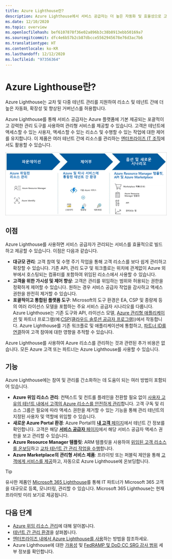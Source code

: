 ```yaml
---
title: Azure Lighthouse란?
description: Azure Lighthouse에서 서비스 공급자는 더 높은 자동화 및 효율성으로 고객을 위한 관리형 서비스를 제공할 수 있습니다.
ms.date: 12/10/2020
ms.topic: overview
ms.openlocfilehash: bef6107878f36e02a896b3c38b8913ebb50169a7
ms.sourcegitcommit: dfc4e6b57b2cb87dbcce5562945678e76d3ac7b6
ms.translationtype: HT
ms.contentlocale: ko-KR
ms.lasthandoff: 12/12/2020
ms.locfileid: "97356364"
---
```

# <a name="what-is-azure-lighthouse"></a>Azure Lighthouse란?

Azure Lighthouse는 교차 및 다중 테넌트 관리를 지원하여 리소스 및 테넌트 간에 더 높은 자동화, 확장성 및 향상된 거버넌스를 허용합니다.

Azure Lighthouse를 통해 서비스 공급자는 Azure 플랫폼에 기본 제공되는 포괄적이고 강력한 관리 도구를 사용하여 관리형 서비스를 제공할 수 있습니다. 고객은 테넌트에 액세스할 수 있는 사용자, 액세스할 수 있는 리소스 및 수행할 수 있는 작업에 대한 제어를 유지합니다. 이 제품은 여러 테넌트 간에 리소스를 관리하는 [엔터프라이즈 IT 조직](concepts/enterprise.md)에서도 활용할 수 있습니다.

![Azure Lighthouse의 개요 다이어그램](media/azure-lighthouse-overview.jpg)

## <a name="benefits"></a>이점

Azure Lighthouse를 사용하면 서비스 공급자가 관리되는 서비스를 효율적으로 빌드하고 제공할 수 있습니다. 이점은 다음과 같습니다.

- **대규모 관리**: 고객 참여 및 수명 주기 작업을 통해 고객 리소스를 보다 쉽게 관리하고 확장할 수 있습니다. 기존 API, 관리 도구 및 워크플로는 위치에 관계없이 Azure 외부에서 호스팅되는 컴퓨터를 포함하여 위임된 리소스에서 사용할 수 있습니다.
- **고객을 위한 가시성 및 제어 향상**: 고객은 관리를 위임하는 범위와 허용되는 권한을 정확하게 제어할 수 있습니다. 원하는 경우 서비스 공급자 작업을 감사하고 액세스 권한을 완전히 제거할 수 있습니다.
- **포괄적이고 통합된 플랫폼 도구**: Microsoft의 도구 환경은 EA, CSP 및 종량제 등의 여러 라이선스 모델을 포함하는 주요 서비스 공급자 시나리오를 다룹니다. Azure Lighthouse는 기존 도구와 API, 라이선스 모델, [Azure 관리형 애플리케이션](concepts/managed-applications.md) 및 파트너 프로그램(예:[CSP(클라우드 솔루션 공급자 프로그램)](/partner-center/csp-overview))에서 작동합니다. Azure Lighthouse를 기존 워크플로 및 애플리케이션에 통합하고, [파트너 ID를 연결](./how-to/partner-earned-credit.md)하여 고객 참여에 대한 영향을 추적할 수 있습니다.

Azure Lighthouse를 사용하여 Azure 리소스를 관리하는 것과 관련된 추가 비용은 없습니다. 모든 Azure 고객 또는 파트너는 Azure Lighthouse를 사용할 수 있습니다.

## <a name="capabilities"></a>기능

Azure Lighthouse에는 참여 및 관리를 간소화하는 데 도움이 되는 여러 방법이 포함되어 있습니다.

- **Azure 위임 리소스 관리**: 컨텍스트 및 컨트롤 플레인을 전환할 필요 없이 [사용자 고유의 테넌트 내에서 고객의 Azure 리소스를 안전하게 관리](concepts/azure-delegated-resource-management.md)합니다. 고객 구독 및 리소스 그룹은 필요에 따라 액세스 권한을 제거할 수 있는 기능을 통해 관리 테넌트의 지정된 사용자 및 역할에 위임할 수 있습니다.
- **새로운 Azure Portal 환경**: Azure Portal의 [**내 고객** 페이지](how-to/view-manage-customers.md)에서 테넌트 간 정보를 확인합니다. 고객은 해당 [**서비스 공급자** 페이지](how-to/view-manage-service-providers.md)에서 해당 서비스 공급자 액세스 권한을 보고 관리할 수 있습니다.
- **Azure Resource Manager 템플릿**: ARM 템플릿을 사용하여 [위임된 고객 리소스를 온보딩](how-to/onboard-customer.md)하고 [교차 테넌트 간 관리 작업을 수행](samples/index.md)합니다.
- **Azure Marketplace의 관리형 서비스 제품**: 프라이빗 또는 퍼블릭 제안을 통해 [고객에게 서비스를 제공](concepts/managed-services-offers.md)하고, 자동으로 Azure Lighthouse에 온보딩합니다.

> [!TIP]
> 유사한 제품인 [Microsoft 365 Lighthouse](https://techcommunity.microsoft.com/t5/small-and-medium-business-blog/announcing-microsoft-365-lighthouse-for-managed-service/ba-p/1698181)를 통해 IT 파트너가 Microsoft 365 고객을 대규모로 등록, 모니터링, 관리할 수 있습니다. Microsoft 365 Lighthouse는 현재 프라이빗 미리 보기로 제공됩니다.

## <a name="next-steps"></a>다음 단계

- [Azure 위임 리소스 관리](concepts/azure-delegated-resource-management.md)에 대해 알아봅니다.
- [테넌트 간 관리 환경](concepts/cross-tenant-management-experience.md)을 살펴봅니다.
- [엔터프라이즈 내에서 Azure Lighthouse를 사용](concepts/enterprise.md)하는 방법을 참조하세요.
- Azure Lighthouse에 대한 [가용성](https://azure.microsoft.com/global-infrastructure/services/?products=azure-lighthouse&regions=all) 및 [FedRAMP 및 DoD CC SRG 감사 범위](../azure-government/compliance/azure-services-in-fedramp-auditscope.md) 세부 정보를 확인합니다.

